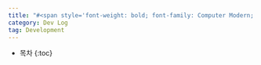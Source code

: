 ```yaml
---
title: "#<span style='font-weight: bold; font-family: Computer Modern;'>Django</span> #<span style='font-weight: bold; font-family: Computer Modern;'>VLLM</span> #<span style='font-weight: bold; font-family: Computer Modern;'>asynchronous</span> : fully user-customizable RAG pipeline "
category: Dev Log
tag: Development
---
```








* 목차
{:toc}











